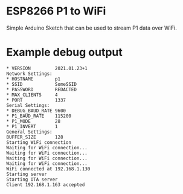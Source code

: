 # ESP8266 P1 to WiFi

Simple Arduino Sketch that can be used to stream P1 data over WiFi.

# Example debug output

```
* VERSION         2021.01.23+1
Network Settings:
* HOSTNAME        p1
* SSID            SomeSSID
* PASSWORD        REDACTED
* MAX_CLIENTS     4
* PORT            1337
Serial Settings:
* DEBUG_BAUD_RATE 9600
* P1_BAUD_RATE    115200
* P1_MODE         28
* P1_INVERT       1
General Settings:
BUFFER_SIZE       128
Starting WiFi connection
Waiting for WiFi connection...
Waiting for WiFi connection...
Waiting for WiFi connection...
Waiting for WiFi connection...
WiFi connected at 192.168.1.130
Starting server
Starting OTA server
Client 192.168.1.163 accepted
```
